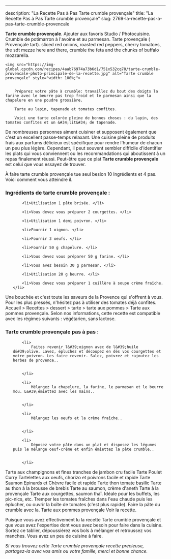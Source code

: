 ---
description: "La Recette Pas à Pas Tarte crumble provençale"
title: "La Recette Pas à Pas Tarte crumble provençale"
slug: 2769-la-recette-pas-a-pas-tarte-crumble-provencale

<p>
	<strong>Tarte crumble provençale</strong>. 
	Ajouter aux favoris Studio / Photocuisine. Crumble de potimarron à l&#39;avoine et au parmesan. Tarte provençale ( Provençale tart). sliced red onions, roasted red peppers, cherry tomatoes, the sdt mezze here and there, crumble the feta and the chunks of buffalo mozzarella.
</p>
<p>
	
	<img src="https://img-global.cpcdn.com/recipes/4aab76974a73b6d1/751x532cq70/tarte-crumble-provencale-photo-principale-de-la-recette.jpg" alt="Tarte crumble provençale" style="width: 100%;">
	
	
		Préparez votre pâte à crumble: travaillez du bout des doigts la farine avec le beurre pas trop froid et le parmesan ainsi que la chapelure en une poudre grossière.
	
		Tarte au lapin, tapenade et tomates confites.
	
		Voici une tarte colorée pleine de bonnes choses : du lapin, des tomates confites et un &#34;lit&#34; de tapenade.
	
</p>

De nombreuses personnes aiment cuisiner et supposent également que c'est un excellent passe-temps relaxant. Une cuisine pleine de produits frais aux parfums délicieux est spécifique pour rendre l'humeur de chacun un peu plus légère. Cependant, il peut souvent sembler difficile d'identifier les plats qui vous conviennent ou les recommandations qui aboutissent à un repas finalement réussi. Peut-être que ce plat <strong> Tarte crumble provençale </strong> est celui que vous essayez de trouver.

<!--inarticleads1-->

À faire tarte crumble provençale tue seul besion 10 Ingrédients et 4 pas. Voici comment vous atteindre il.

<h3>Ingrédients de tarte crumble provençale :</h3>

<ol>
	
		<li>Utilisation 1 pâte brisée. </li>
	
		<li>Vous devez vous préparer 2 courgettes. </li>
	
		<li>Utilisation 1 demi poivron. </li>
	
		<li>Fournir 1 oignon. </li>
	
		<li>Fournir 3 oeufs. </li>
	
		<li>Fournir 50 g chapelure. </li>
	
		<li>Vous devez vous préparer 50 g farine. </li>
	
		<li>Vous avez besoin 30 g parmesan. </li>
	
		<li>Utilisation 20 g beurre. </li>
	
		<li>Vous devez vous préparer 1 cuillère à soupe crème fraîche. </li>
	
</ol>

Une bouchée et c&#39;est toute les saveurs de la Provence qui s&#39;offrent à vous. Pour les plus pressés, n&#39;hésitez pas à utiliser des tomates déjà confites. Accueil &gt; Recettes &gt; dessert &gt; tarte &gt; tarte aux pommes &gt; Tarte aux pommes provençale. Selon nos informations, cette recette est compatible avec les régimes suivants : végétarien, sans lactose. 

<!--inarticleads2-->

<h3>Tarte crumble provençale pas à pas :</h3>

<ol>
	
		<li>
			Faites revenir l&#39;oignon avec de l&#39;huile d&#39;olive. Lavez, épluchez et découpez en dés vos courgettes et votre poivron. Les faire revenir. Salez, poivrez et rajoutez les herbes de provence..
			
			
		</li>
	
		<li>
			Mélangez la chapelure, la farine, le parmesan et le beurre mou. L&#39;émiettez avec les mains..
			
			
		</li>
	
		<li>
			Mélangez les oeufs et la crème fraîche..
			
			
		</li>
	
		<li>
			Déposez votre pâte dans un plat et disposez les légumes puis le mélange oeuf-crème et enfin émiettez la pâte crumble..
			
			
		</li>
	
</ol>

Tarte aux champignons et fines tranches de jambon cru facile Tarte Poulet Curry Tartelettes aux oeufs, chorizo et poivrons facile et rapide Tarte Saumon Epinards et Chèvre facile et rapide Tarte thon tomate basilic Tarte au thon à la brousse de brebis Tarte au saumon, crème d&#39;aneth Tarte à la provençale Tarte aux courgettes, saumon thaï. Idéale pour les buffets, les pic-nics, etc. Tremper les tomates fraîches dans l&#39;eau chaude puis les éplucher, ou ouvrir la boîte de tomates (c&#39;est plus rapide). Faire la pâte du crumble avec la. Tarte aux pommes provençale Voir la recette. 

<!--inarticleads1-->

<p>
Puisque vous avez effectivement lu la recette Tarte crumble provençale et que vous avez l'expertise dont vous avez besoin pour faire dans la cuisine. Sortez ce tablier, dépoussiérez vos bols à mélanger et retroussez vos manches. Vous avez un peu de cuisine à faire.
</p>

<p>
<i>Si vous trouvez cette Tarte crumble provençale recette précieuse, partagez-la avec vos amis ou votre famille, merci et bonne chance.</i>
</p>
